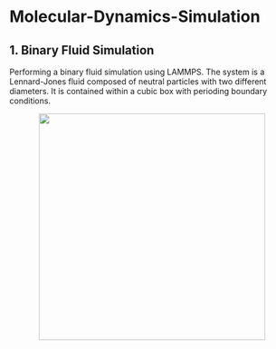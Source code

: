 # Molecular-Dynamics-Simulation


## 1. Binary Fluid Simulation
Performing a binary fluid simulation using LAMMPS. The system is a Lennard-Jones fluid composed of neutral particles with two different diameters. It is contained within a cubic box with perioding boundary conditions.
<p align="center">
<img src="https://github.com/sleipnir029/Molecular-Dynamics-Simulation/blob/main/BinaryFluid/movies/binaryfluid.gif" width="400" height="400"/>